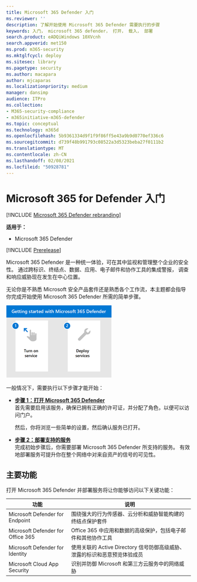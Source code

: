 ```yaml
---
title: Microsoft 365 Defender 入门
ms.reviewer: ''
description: 了解开始使用 Microsoft 365 Defender 需要执行的步骤
keywords: 入门， microsoft 365 defender， 打开， 载入， 部署
search.product: eADQiWindows 10XVcnh
search.appverid: met150
ms.prod: m365-security
ms.mktglfcycl: deploy
ms.sitesec: library
ms.pagetype: security
ms.author: macapara
author: mjcaparas
ms.localizationpriority: medium
manager: dansimp
audience: ITPro
ms.collection:
- M365-security-compliance
- m365initiative-m365-defender
ms.topic: conceptual
ms.technology: m365d
ms.openlocfilehash: 5b9361334d9f1f9f86ff5e43a9b9d0770ef336c6
ms.sourcegitcommit: d739f48b991793c08522a3d5323beba27f0111b2
ms.translationtype: MT
ms.contentlocale: zh-CN
ms.lasthandoff: 02/08/2021
ms.locfileid: "50928781"
---
```

# <a name="get-started-with-microsoft-365-for-defender"></a>Microsoft 365 for Defender 入门

[!INCLUDE [Microsoft 365 Defender rebranding](../includes/microsoft-defender.md)]

**适用于：**
- Microsoft 365 Defender

[!INCLUDE [Prerelease](../includes/prerelease.md)]

Microsoft 365 Defender 是一种统一体验，可在其中监视和管理整个企业的安全性。 通过跨标识、终结点、数据、应用、电子邮件和协作工具的集成警报， 调查和响应威胁现在发生在中心位置。 

无论你是不熟悉 Microsoft 安全产品套件还是熟悉各个工作流，本主题都会指导你完成开始使用 Microsoft 365 Defender 所需的简单步骤。

![Microsoft 365 Defender 步骤入门的图像](../../media/mtp/get-started-m365d.png)

一般情况下，需要执行以下步骤才能开始：

- **[步骤 1：打开 Microsoft 365 Defender](mtp-enable.md)** <br>
    首先需要启用该服务，确保已拥有正确的许可证，并分配了角色，以便可以访问门户。 

    然后，你将浏览一些简单的设置，然后确认服务已打开。

- **[步骤 2：部署支持的服务](deploy-supported-services.md)** <br>
    完成初始步骤后，你需要部署 Microsoft 365 Defender 所支持的服务。 有效地部署服务可提升你在整个网络中对来自资产的信号的可见性。


## <a name="key-capabilities"></a>主要功能
打开 Microsoft 365 Defender 并部署服务将让你能够访问以下关键功能：


| 功能 | 说明 |
| ------ | ------ |
| Microsoft Defender for Endpoint | 围绕强大的行为传感器、云分析和威胁智能构建的终结点保护套件 |
|Microsoft Defender for Office 365 | Office 365 中应用和数据的高级保护，包括电子邮件和其他协作工具 |
| Microsoft Defender for Identity | 使用关联的 Active Directory 信号防御高级威胁、泄露的标识和恶意预览体验成员 |
| Microsoft Cloud App Security | 识别并防御 Microsoft 和第三方云服务中的网络威胁 |





